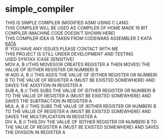 # simple_compiler
THIS IS SIMPLE COMPILER (MODIFIED ASM) USING C LANG.<br />
THIS COMPILER WILL BE USED AS COMPILER OF HOME MADE 16 BIT COMPILER (MACHINE CODE DOESN'T SHOWN HERE) <br />
THIS COMPILER IDEA IS TAKEN FROM CODEWARS ASSEMBLER 2 KATA <a href="https://www.codewars.com/kata/assembler-interpreter-part-ii"> KATA </a><br />
IF YOU HAVE ANY ISSUES PLEASE CONTACT WITH ME <br />
THIS PROJECT IS STILL UNDER DEVELOPMENT AND TESTING <br />
USED SYNTAX (CASE SENSITIVE)<br />
<span style="font-weigth: bold;">MOV A, B</span>
//THIS MOVES(OR CREATES REGISTER A THEN MOVES) THE VALUE OF (EITHER REGISTER OR NUMBER) B <br />!#
<span style="font-weigth: bold;">ADD A, B</span>
// THIS ADDS THE VALUE OF (EITHER REGISTER OR NUMBER) B TO THE VALUE OF REGISTER A (MUST BE EXISTED SOMEWHERE) AND SAVES THE ADDITION IN REGISTER A <br />
<span style="font-weigth: bold;">SUB A, B</span>
// THIS SUBS THE VALUE OF (EITHER REGISTER OR NUMBER) B TO THE VALUE OF REGISTER A (MUST BE EXISTED SOMEWHERE) AND SAVES THE SUBTRACTION IN REGISTER A <br />
<span style="font-weigth: bold;">MUL A, B</span>
// THIS SUBS THE VALUE OF (EITHER REGISTER OR NUMBER) B TO THE VALUE OF REGISTER A (MUST BE EXISTED SOMEWHERE) AND SAVES THE MULTIPLICATION IN REGISTER A <br />
<span style="font-weigth: bold;">DIV A, B</span>
// THIS DIV THE VALUE OF (EITHER REGISTER OR NUMBER) B TO THE VALUE OF REGISTER A (MUST BE EXISTED SOMEWHERE) AND SAVES THE DIVISION IN REGISTER A <br />
